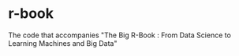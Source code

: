# r-book
The code that accompanies  "The Big R-Book : From Data Science to Learning Machines and Big Data"
